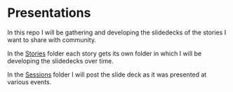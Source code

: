 # Presentations

In this repo I will be gathering and developing the slidedecks of the stories I want to share with community.

In the [Stories](./Stories) folder each story gets its own folder in which I will be developing the slidedecks over time.

In the [Sessions](./Sessions) folder I will post the slide deck as it was presented at various events.
